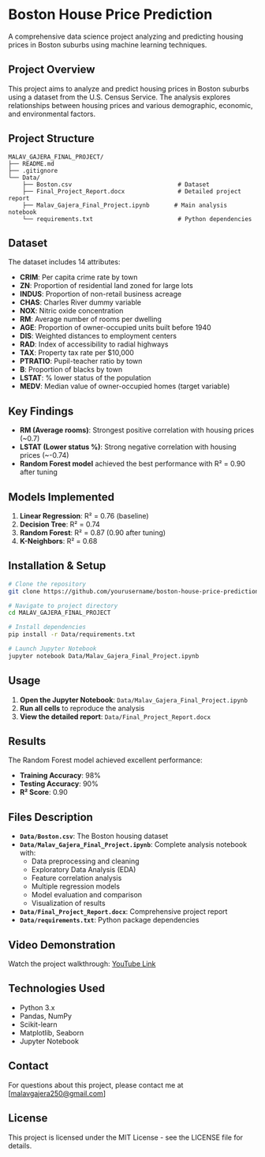 # Boston House Price Prediction

A comprehensive data science project analyzing and predicting housing prices in Boston suburbs using machine learning techniques.

## Project Overview

This project aims to analyze and predict housing prices in Boston suburbs using a dataset from the U.S. Census Service. The analysis explores relationships between housing prices and various demographic, economic, and environmental factors.

## Project Structure

```
MALAV_GAJERA_FINAL_PROJECT/
├── README.md
├── .gitignore
└── Data/
    ├── Boston.csv                              # Dataset
    ├── Final_Project_Report.docx               # Detailed project report
    ├── Malav_Gajera_Final_Project.ipynb       # Main analysis notebook
    └── requirements.txt                        # Python dependencies
```

## Dataset

The dataset includes 14 attributes:
- **CRIM**: Per capita crime rate by town
- **ZN**: Proportion of residential land zoned for large lots
- **INDUS**: Proportion of non-retail business acreage
- **CHAS**: Charles River dummy variable
- **NOX**: Nitric oxide concentration
- **RM**: Average number of rooms per dwelling
- **AGE**: Proportion of owner-occupied units built before 1940
- **DIS**: Weighted distances to employment centers
- **RAD**: Index of accessibility to radial highways
- **TAX**: Property tax rate per $10,000
- **PTRATIO**: Pupil-teacher ratio by town
- **B**: Proportion of blacks by town
- **LSTAT**: % lower status of the population
- **MEDV**: Median value of owner-occupied homes (target variable)

## Key Findings

- **RM (Average rooms)**: Strongest positive correlation with housing prices (~0.7)
- **LSTAT (Lower status %)**: Strong negative correlation with housing prices (~-0.74)
- **Random Forest model** achieved the best performance with R² = 0.90 after tuning

## Models Implemented

1. **Linear Regression**: R² = 0.76 (baseline)
2. **Decision Tree**: R² = 0.74
3. **Random Forest**: R² = 0.87 (0.90 after tuning)
4. **K-Neighbors**: R² = 0.68

## Installation & Setup

```bash
# Clone the repository
git clone https://github.com/yourusername/boston-house-price-prediction.git

# Navigate to project directory
cd MALAV_GAJERA_FINAL_PROJECT

# Install dependencies
pip install -r Data/requirements.txt

# Launch Jupyter Notebook
jupyter notebook Data/Malav_Gajera_Final_Project.ipynb
```

## Usage

1. **Open the Jupyter Notebook**: `Data/Malav_Gajera_Final_Project.ipynb`
2. **Run all cells** to reproduce the analysis
3. **View the detailed report**: `Data/Final_Project_Report.docx`

## Results

The Random Forest model achieved excellent performance:
- **Training Accuracy**: 98%
- **Testing Accuracy**: 90%
- **R² Score**: 0.90

## Files Description

- **`Data/Boston.csv`**: The Boston housing dataset
- **`Data/Malav_Gajera_Final_Project.ipynb`**: Complete analysis notebook with:
  - Data preprocessing and cleaning
  - Exploratory Data Analysis (EDA)
  - Feature correlation analysis
  - Multiple regression models
  - Model evaluation and comparison
  - Visualization of results
- **`Data/Final_Project_Report.docx`**: Comprehensive project report
- **`Data/requirements.txt`**: Python package dependencies

## Video Demonstration

Watch the project walkthrough: [YouTube Link](https://youtu.be/9LxZ36CVPTM)

## Technologies Used

- Python 3.x
- Pandas, NumPy
- Scikit-learn
- Matplotlib, Seaborn
- Jupyter Notebook

## Contact

For questions about this project, please contact me at [malavgajera250@gmail.com]

## License

This project is licensed under the MIT License - see the LICENSE file for details.
